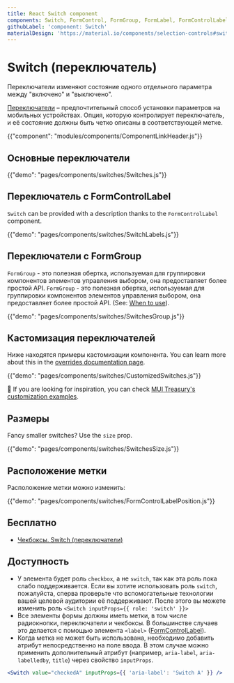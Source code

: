 ```yaml
---
title: React Switch component
components: Switch, FormControl, FormGroup, FormLabel, FormControlLabel
githubLabel: 'component: Switch'
materialDesign: 'https://material.io/components/selection-controls#switches'
---
```


# Switch (переключатель)

<p class="description">Переключатели изменяют состояние одного отдельного параметра между "включено" и "выключено".</p>

[Переключатели](https://material.io/design/components/selection-controls.html#switches) – предпочтительный способ установки параметров на мобильных устройствах. Опция, которую контролирует переключатель, и её состояние должны быть четко описаны в соответствующей метке.

{{"component": "modules/components/ComponentLinkHeader.js"}}

## Основные переключатели

{{"demo": "pages/components/switches/Switches.js"}}

## Переключатель с FormControlLabel

`Switch` can be provided with a description thanks to the `FormControlLabel` component.

{{"demo": "pages/components/switches/SwitchLabels.js"}}

## Переключатели с FormGroup

`FormGroup` - это полезная обертка, используемая для группировки компонентов элементов управления выбором, она предоставляет более простой API. `FormGroup` - это полезная обертка, используемая для группировки компонентов элементов управления выбором, она предоставляет более простой API. (See: [When to use](#when-to-use)).

{{"demo": "pages/components/switches/SwitchesGroup.js"}}

## Кастомизация переключателей

Ниже находятся примеры кастомизации компонента. You can learn more about this in the [overrides documentation page](/customization/components/).

{{"demo": "pages/components/switches/CustomizedSwitches.js"}}

🎨 If you are looking for inspiration, you can check [MUI Treasury's customization examples](https://mui-treasury.com/styles/switch).

## Размеры

Fancy smaller switches? Use the `size` prop.

{{"demo": "pages/components/switches/SwitchesSize.js"}}

## Расположение метки

Расположение метки можно изменить:

{{"demo": "pages/components/switches/FormControlLabelPosition.js"}}

## Бесплатно

- [Чекбоксы. Switch (переключатели)](https://uxplanet.org/checkbox-vs-toggle-switch-7fc6e83f10b8)

## Доступность

- У элемента будет роль `checkbox`, а не `switch`, так как эта роль пока слабо поддерживается. Если вы хотите использовать роль `switch`, пожалуйста, сперва проверьте что вспомогательные технологии вашей целевой аудитории её поддерживают. После этого вы можете изменить роль `<Switch inputProps={{ role: 'switch' }}>`
- Все элементы формы должны иметь метки, в том числе радиокнопки, переключатели и чекбоксы. В большинстве случаев это делается с помощью элемента `<label>` ([FormControlLabel](/api/form-control-label/)).
- Когда метка не может быть использована, необходимо добавить атрибут непосредственно на поле ввода. В этом случае можно применить дополнительный атрибут (например, `aria-label`, `aria-labelledby`, `title`) через свойство `inputProps`.

```jsx
<Switch value="checkedA" inputProps={{ 'aria-label': 'Switch A' }} />
```
